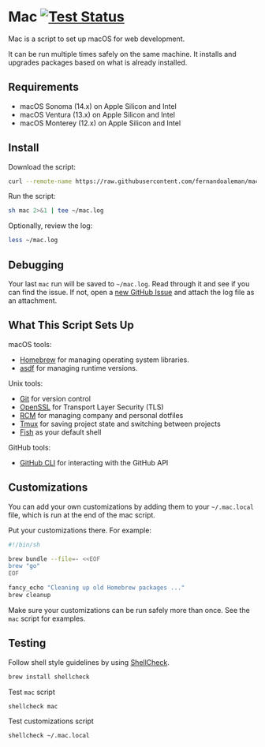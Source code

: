 # Mac [![Test Status](https://img.shields.io/github/actions/workflow/status/fernandoaleman/mac/test.yml?branch=master&label=tests)](https://github.com/fernandoaleman/mac/actions/workflows/test.yml)

Mac is a script to set up macOS for web development.

It can be run multiple times safely on the same machine. It installs and
upgrades packages based on what is already installed.

## Requirements

* macOS Sonoma (14.x) on Apple Silicon and Intel
* macOS Ventura (13.x) on Apple Silicon and Intel
* macOS Monterey (12.x) on Apple Silicon and Intel

## Install

Download the script:

```sh
curl --remote-name https://raw.githubusercontent.com/fernandoaleman/mac/master/mac
```

Run the script:

```sh
sh mac 2>&1 | tee ~/mac.log
```

Optionally, review the log:

```sh
less ~/mac.log
```

## Debugging

Your last `mac` run will be saved to `~/mac.log`. Read through it and see if
you can find the issue. If not, open a [new GitHub
Issue](https://github.com/fernandoaleman/mac/issues/new) and attach the log file
as an attachment.

## What This Script Sets Up

macOS tools:

* [Homebrew] for managing operating system libraries.
* [asdf] for managing runtime versions.

[Homebrew]: http://brew.sh/
[asdf]: https://asdf-vm.com

Unix tools:

* [Git] for version control
* [OpenSSL] for Transport Layer Security (TLS)
* [RCM] for managing company and personal dotfiles
* [Tmux] for saving project state and switching between projects
* [Fish] as your default shell

[Git]: https://git-scm.com/
[OpenSSL]: https://www.openssl.org/
[RCM]: https://github.com/thoughtbot/rcm
[Tmux]: https://tmux.github.io/
[Fish]: https://www.fishshell.com/

GitHub tools:

* [GitHub CLI] for interacting with the GitHub API

[GitHub CLI]: https://cli.github.com/

## Customizations

You can add your own customizations by adding them to your `~/.mac.local`
file, which is run at the end of the mac script.

Put your customizations there.
For example:

```sh
#!/bin/sh

brew bundle --file=- <<EOF
brew "go"
EOF

fancy_echo "Cleaning up old Homebrew packages ..."
brew cleanup
```

Make sure your customizations can be run safely more than once.
See the `mac` script for examples.

## Testing

Follow shell style guidelines by using [ShellCheck].

```sh
brew install shellcheck
```

[ShellCheck]: https://www.shellcheck.net/about.html

Test `mac` script

```sh
shellcheck mac
```

Test customizations script

```sh
shellcheck ~/.mac.local
```
